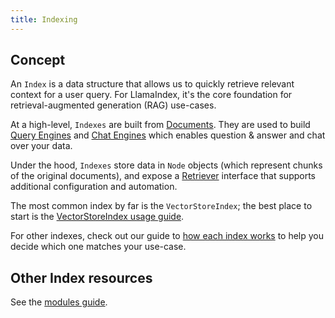 ```yaml
---
title: Indexing
---
```


## Concept

An `Index` is a data structure that allows us to quickly retrieve relevant context for a user query.
For LlamaIndex, it's the core foundation for retrieval-augmented generation (RAG) use-cases.

At a high-level, `Indexes` are built from [Documents](/python/framework/module_guides/loading/documents_and_nodes).
They are used to build [Query Engines](/python/framework/module_guides/deploying/query_engine) and [Chat Engines](/python/framework/module_guides/deploying/chat_engines)
which enables question & answer and chat over your data.

Under the hood, `Indexes` store data in `Node` objects (which represent chunks of the original documents), and expose a [Retriever](/python/framework/module_guides/querying/retriever) interface that supports additional configuration and automation.

The most common index by far is the `VectorStoreIndex`; the best place to start is the [VectorStoreIndex usage guide](/python/framework/module_guides/indexing/vector_store_index).

For other indexes, check out our guide to [how each index works](/python/framework/module_guides/indexing/index_guide) to help you decide which one matches your use-case.

## Other Index resources

See the [modules guide](/python/framework/module_guides/indexing/modules).

